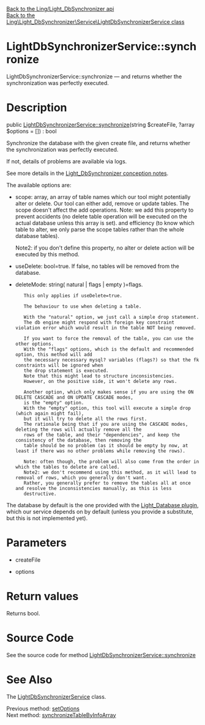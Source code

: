 [Back to the Ling/Light_DbSynchronizer api](https://github.com/lingtalfi/Light_DbSynchronizer/blob/master/doc/api/Ling/Light_DbSynchronizer.md)<br>
[Back to the Ling\Light_DbSynchronizer\Service\LightDbSynchronizerService class](https://github.com/lingtalfi/Light_DbSynchronizer/blob/master/doc/api/Ling/Light_DbSynchronizer/Service/LightDbSynchronizerService.md)


LightDbSynchronizerService::synchronize
================



LightDbSynchronizerService::synchronize — and returns whether the synchronization was perfectly executed.




Description
================


public [LightDbSynchronizerService::synchronize](https://github.com/lingtalfi/Light_DbSynchronizer/blob/master/doc/api/Ling/Light_DbSynchronizer/Service/LightDbSynchronizerService/synchronize.md)(string $createFile, ?array $options = []) : bool




Synchronize the database with the given create file,
and returns whether the synchronization was perfectly executed.

If not, details of problems are available via logs.


See more details in the [Light_DbSynchronizer conception notes](https://github.com/lingtalfi/Light_DbSynchronizer/blob/master/doc/pages/conception-notes.md).

The available options are:

- scope: array, an array of table names which our tool might potentially alter or delete.
     Our tool can either add, remove or update tables.
     The scope doesn't affect the add operations.
     Note: we add this property to prevent accidents (no delete table operation will be executed on the actual database unless this array is set).
     and efficiency (to know which table to alter, we only parse the scope tables rather than the whole database tables).

     Note2: if you don't define this property, no alter or delete action will be executed by this method.


- useDelete: bool=true.
     If false, no tables will be removed from the database.
- deleteMode: string( natural | flags | empty )=flags.

         This only applies if useDelete=true.

         The behaviour to use when deleting a table.

         With the "natural" option, we just call a simple drop statement.
         The db engine might respond with foreign key constraint violation error which would result in the table NOT being removed.

         If you want to force the removal of the table, you can use the other options.
         With the "flags" options, which is the default and recommended option, this method will add
         the necessary necessary mysql? variables (flags?) so that the fk constraints will be ignored when
         the drop statement is executed.
         Note that this might lead to structure inconsistencies.
         However, on the positive side, it won't delete any rows.

         Another option, which only makes sense if you are using the ON DELETE CASCADE and ON UPDATE CASCADE modes,
         is the "empty" option.
         With the "empty" option, this tool will execute a simple drop (which again might fail),
         but it will try to delete all the rows first.
         The rationale being that if you are using the CASCADE modes, deleting the rows will actually remove all the
         rows of the table, and their "dependencies", and keep the consistency of the database, then removing the
         table should be no problem (as it should be empty by now, at least if there was no other problems while removing the rows).

         Note: often though, the problem will also come from the order in which the tables to delete are called.
         Note2: we don't recommend using this method, as it will lead to removal of rows, which you generally don't want.
         Rather, you generally prefer to remove the tables all at once and resolve the inconsistencies manually, as this is less
         destructive.






The database by default is the one provided with the [Light_Database plugin](https://github.com/lingtalfi/Light_Database), which our service depends on by default (unless you provide
a substitute, but this is not implemented yet).




Parameters
================


- createFile

    

- options

    


Return values
================

Returns bool.








Source Code
===========
See the source code for method [LightDbSynchronizerService::synchronize](https://github.com/lingtalfi/Light_DbSynchronizer/blob/master/Service/LightDbSynchronizerService.php#L164-L325)


See Also
================

The [LightDbSynchronizerService](https://github.com/lingtalfi/Light_DbSynchronizer/blob/master/doc/api/Ling/Light_DbSynchronizer/Service/LightDbSynchronizerService.md) class.

Previous method: [setOptions](https://github.com/lingtalfi/Light_DbSynchronizer/blob/master/doc/api/Ling/Light_DbSynchronizer/Service/LightDbSynchronizerService/setOptions.md)<br>Next method: [synchronizeTableByInfoArray](https://github.com/lingtalfi/Light_DbSynchronizer/blob/master/doc/api/Ling/Light_DbSynchronizer/Service/LightDbSynchronizerService/synchronizeTableByInfoArray.md)<br>

